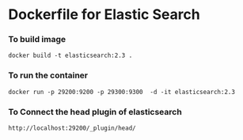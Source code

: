 Dockerfile for Elastic Search
=============================

### To build image
	docker build -t elasticsearch:2.3 .

### To run the container
	docker run -p 29200:9200 -p 29300:9300  -d -it elasticsearch:2.3

### To Connect the head plugin of elasticsearch
	http://localhost:29200/_plugin/head/

 

